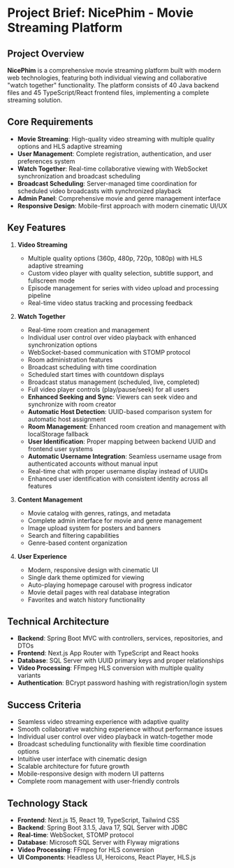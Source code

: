 # Project Brief: NicePhim - Movie Streaming Platform

## Project Overview
**NicePhim** is a comprehensive movie streaming platform built with modern web technologies, featuring both individual viewing and collaborative "watch together" functionality. The platform consists of 40 Java backend files and 45 TypeScript/React frontend files, implementing a complete streaming solution.

## Core Requirements
- **Movie Streaming**: High-quality video streaming with multiple quality options and HLS adaptive streaming
- **User Management**: Complete registration, authentication, and user preferences system
- **Watch Together**: Real-time collaborative viewing with WebSocket synchronization and broadcast scheduling
- **Broadcast Scheduling**: Server-managed time coordination for scheduled video broadcasts with synchronized playback
- **Admin Panel**: Comprehensive movie and genre management interface
- **Responsive Design**: Mobile-first approach with modern cinematic UI/UX

## Key Features
1. **Video Streaming**
   - Multiple quality options (360p, 480p, 720p, 1080p) with HLS adaptive streaming
   - Custom video player with quality selection, subtitle support, and fullscreen mode
   - Episode management for series with video upload and processing pipeline
   - Real-time video status tracking and processing feedback

2. **Watch Together**
   - Real-time room creation and management
   - Individual user control over video playback with enhanced synchronization options
   - WebSocket-based communication with STOMP protocol
   - Room administration features
   - Broadcast scheduling with time coordination
   - Scheduled start times with countdown displays
   - Broadcast status management (scheduled, live, completed)
   - Full video player controls (play/pause/seek) for all users
   - **Enhanced Seeking and Sync**: Viewers can seek video and synchronize with room creator
   - **Automatic Host Detection**: UUID-based comparison system for automatic host assignment
   - **Room Management**: Enhanced room creation and management with localStorage fallback
   - **User Identification**: Proper mapping between backend UUID and frontend user systems
   - **Automatic Username Integration**: Seamless username usage from authenticated accounts without manual input
   - Real-time chat with proper username display instead of UUIDs
   - Enhanced user identification with consistent identity across all features

3. **Content Management**
   - Movie catalog with genres, ratings, and metadata
   - Complete admin interface for movie and genre management
   - Image upload system for posters and banners
   - Search and filtering capabilities
   - Genre-based content organization

4. **User Experience**
   - Modern, responsive design with cinematic UI
   - Single dark theme optimized for viewing
   - Auto-playing homepage carousel with progress indicator
   - Movie detail pages with real database integration
   - Favorites and watch history functionality

## Technical Architecture
- **Backend**: Spring Boot MVC with controllers, services, repositories, and DTOs
- **Frontend**: Next.js App Router with TypeScript and React hooks
- **Database**: SQL Server with UUID primary keys and proper relationships
- **Video Processing**: FFmpeg HLS conversion with multiple quality variants
- **Authentication**: BCrypt password hashing with registration/login system

## Success Criteria
- Seamless video streaming experience with adaptive quality
- Smooth collaborative watching experience without performance issues
- Individual user control over video playback in watch-together mode
- Broadcast scheduling functionality with flexible time coordination options
- Intuitive user interface with cinematic design
- Scalable architecture for future growth
- Mobile-responsive design with modern UI patterns
- Complete room management with user-friendly controls

## Technology Stack
- **Frontend**: Next.js 15, React 19, TypeScript, Tailwind CSS
- **Backend**: Spring Boot 3.1.5, Java 17, SQL Server with JDBC
- **Real-time**: WebSocket, STOMP protocol
- **Database**: Microsoft SQL Server with Flyway migrations
- **Video Processing**: FFmpeg for HLS conversion
- **UI Components**: Headless UI, Heroicons, React Player, HLS.js


